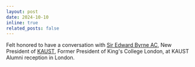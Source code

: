 ```yaml
---
layout: post
date: 2024-10-10
inline: true
related_posts: false
---
```


Felt honored to have a conversation with [Sir Edward Byrne AC](https://www.kaust.edu.sa/en/about/administration/office-of-the-president/profile), New President of [KAUST](https://www.kaust.edu.sa/en/), Former President of King's College London, at KAUST Alumni reception in London.
